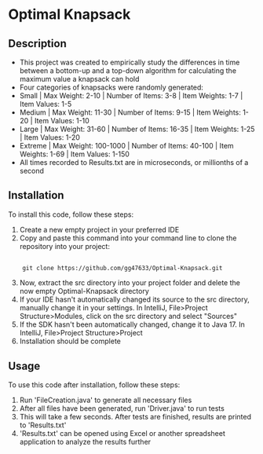 # Optimal Knapsack

## Description

- This project was created to empirically study the differences in time between a bottom-up and a top-down algorithm for calculating the maximum value a knapsack can hold
- Four categories of knapsacks were randomly generated:
- Small | Max Weight: 2-10 | Number of Items: 3-8 | Item Weights: 1-7 | Item Values: 1-5
- Medium | Max Weight: 11-30 | Number of Items: 9-15 | Item Weights: 1-20 | Item Values: 1-10
- Large | Max Weight: 31-60 | Number of Items: 16-35 | Item Weights: 1-25 | Item Values: 1-20
- Extreme | Max Weight: 100-1000 | Number of Items: 40-100 | Item Weights: 1-69 | Item Values: 1-150
- All times recorded to Results.txt are in microseconds, or millionths of a second

## Installation

To install this code, follow these steps:
1. Create a new empty project in your preferred IDE
2. Copy and paste this command into your command line to clone the repository into your project:
##
        git clone https://github.com/gg47633/Optimal-Knapsack.git
3. Now, extract the src directory into your project folder and delete the now empty Optimal-Knapsack directory
4. If your IDE hasn't automatically changed its source to the src directory, manually change it in your settings. In IntelliJ, File>Project Structure>Modules, click on the src directory and select "Sources"
5. If the SDK hasn't been automatically changed, change it to Java 17. In IntelliJ, File>Project Structure>Project
6. Installation should be complete
## Usage

To use this code after installation, follow these steps:
1. Run 'FileCreation.java' to generate all necessary files
2. After all files have been generated, run 'Driver.java' to run tests
3. This will take a few seconds. After tests are finished, results are printed to 'Results.txt'
4. 'Results.txt' can be opened using Excel or another spreadsheet application to analyze the results further
